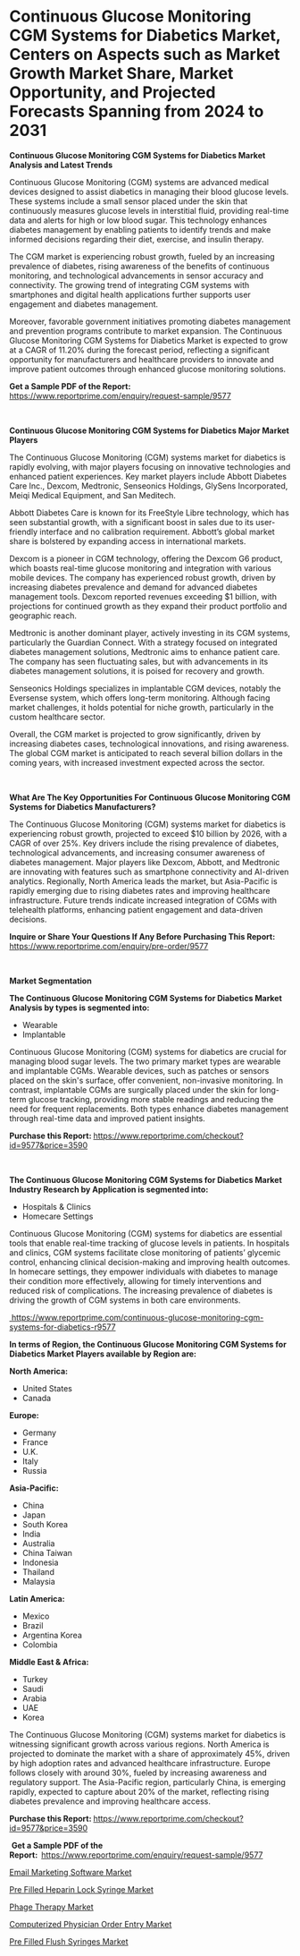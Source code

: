 <p><h1>Continuous Glucose Monitoring CGM Systems for Diabetics Market, Centers on Aspects such as Market Growth Market Share, Market Opportunity, and Projected Forecasts Spanning from 2024 to 2031</h1></p><p><strong>Continuous Glucose Monitoring CGM Systems for Diabetics Market Analysis and Latest Trends</strong></p>
<p><p>Continuous Glucose Monitoring (CGM) systems are advanced medical devices designed to assist diabetics in managing their blood glucose levels. These systems include a small sensor placed under the skin that continuously measures glucose levels in interstitial fluid, providing real-time data and alerts for high or low blood sugar. This technology enhances diabetes management by enabling patients to identify trends and make informed decisions regarding their diet, exercise, and insulin therapy.</p><p>The CGM market is experiencing robust growth, fueled by an increasing prevalence of diabetes, rising awareness of the benefits of continuous monitoring, and technological advancements in sensor accuracy and connectivity. The growing trend of integrating CGM systems with smartphones and digital health applications further supports user engagement and diabetes management.</p><p>Moreover, favorable government initiatives promoting diabetes management and prevention programs contribute to market expansion. The Continuous Glucose Monitoring CGM Systems for Diabetics Market is expected to grow at a CAGR of 11.20% during the forecast period, reflecting a significant opportunity for manufacturers and healthcare providers to innovate and improve patient outcomes through enhanced glucose monitoring solutions.</p></p>
<p><strong>Get a Sample PDF of the Report:&nbsp;</strong> <a href="https://www.reportprime.com/enquiry/request-sample/9577?utm_campaign=1137&utm_medium=2&utm_source=Github&utm_content=ia&utm_term=02102024&utm_id=continuous-glucose-monitoring-cgm-systems-for-diabetics">https://www.reportprime.com/enquiry/request-sample/9577</a></p>
<p>&nbsp;</p>
<p><strong>Continuous Glucose Monitoring CGM Systems for Diabetics Major Market Players</strong></p>
<p><p>The Continuous Glucose Monitoring (CGM) systems market for diabetics is rapidly evolving, with major players focusing on innovative technologies and enhanced patient experiences. Key market players include Abbott Diabetes Care Inc., Dexcom, Medtronic, Senseonics Holdings, GlySens Incorporated, Meiqi Medical Equipment, and San Meditech.</p><p>Abbott Diabetes Care is known for its FreeStyle Libre technology, which has seen substantial growth, with a significant boost in sales due to its user-friendly interface and no calibration requirement. Abbott’s global market share is bolstered by expanding access in international markets.</p><p>Dexcom is a pioneer in CGM technology, offering the Dexcom G6 product, which boasts real-time glucose monitoring and integration with various mobile devices. The company has experienced robust growth, driven by increasing diabetes prevalence and demand for advanced diabetes management tools. Dexcom reported revenues exceeding $1 billion, with projections for continued growth as they expand their product portfolio and geographic reach.</p><p>Medtronic is another dominant player, actively investing in its CGM systems, particularly the Guardian Connect. With a strategy focused on integrated diabetes management solutions, Medtronic aims to enhance patient care. The company has seen fluctuating sales, but with advancements in its diabetes management solutions, it is poised for recovery and growth.</p><p>Senseonics Holdings specializes in implantable CGM devices, notably the Eversense system, which offers long-term monitoring. Although facing market challenges, it holds potential for niche growth, particularly in the custom healthcare sector.</p><p>Overall, the CGM market is projected to grow significantly, driven by increasing diabetes cases, technological innovations, and rising awareness. The global CGM market is anticipated to reach several billion dollars in the coming years, with increased investment expected across the sector.</p></p>
<p>&nbsp;</p>
<p><strong>What Are The Key Opportunities For Continuous Glucose Monitoring CGM Systems for Diabetics Manufacturers?</strong></p>
<p><p>The Continuous Glucose Monitoring (CGM) systems market for diabetics is experiencing robust growth, projected to exceed $10 billion by 2026, with a CAGR of over 25%. Key drivers include the rising prevalence of diabetes, technological advancements, and increasing consumer awareness of diabetes management. Major players like Dexcom, Abbott, and Medtronic are innovating with features such as smartphone connectivity and AI-driven analytics. Regionally, North America leads the market, but Asia-Pacific is rapidly emerging due to rising diabetes rates and improving healthcare infrastructure. Future trends indicate increased integration of CGMs with telehealth platforms, enhancing patient engagement and data-driven decisions.</p></p>
<p><strong>Inquire or Share Your Questions If Any Before Purchasing This Report:</strong> <a href="https://www.reportprime.com/enquiry/pre-order/9577?utm_campaign=1137&utm_medium=2&utm_source=Github&utm_content=ia&utm_term=02102024&utm_id=continuous-glucose-monitoring-cgm-systems-for-diabetics">https://www.reportprime.com/enquiry/pre-order/9577</a></p>
<p>&nbsp;</p>
<p><strong>Market Segmentation</strong></p>
<p><strong>The Continuous Glucose Monitoring CGM Systems for Diabetics Market Analysis by types is segmented into:</strong></p>
<p><ul><li>Wearable</li><li>Implantable</li></ul></p>
<p><p>Continuous Glucose Monitoring (CGM) systems for diabetics are crucial for managing blood sugar levels. The two primary market types are wearable and implantable CGMs. Wearable devices, such as patches or sensors placed on the skin's surface, offer convenient, non-invasive monitoring. In contrast, implantable CGMs are surgically placed under the skin for long-term glucose tracking, providing more stable readings and reducing the need for frequent replacements. Both types enhance diabetes management through real-time data and improved patient insights.</p></p>
<p><strong>Purchase this Report:&nbsp;</strong><a href="https://www.reportprime.com/checkout?id=9577&price=3590&utm_campaign=1137&utm_medium=2&utm_source=Github&utm_content=ia&utm_term=02102024&utm_id=continuous-glucose-monitoring-cgm-systems-for-diabetics">https://www.reportprime.com/checkout?id=9577&price=3590</a></p>
<p>&nbsp;</p>
<p><strong>The Continuous Glucose Monitoring CGM Systems for Diabetics Market Industry Research by Application is segmented into:</strong></p>
<p><ul><li>Hospitals & Clinics</li><li>Homecare Settings</li></ul></p>
<p><p>Continuous Glucose Monitoring (CGM) systems for diabetics are essential tools that enable real-time tracking of glucose levels in patients. In hospitals and clinics, CGM systems facilitate close monitoring of patients’ glycemic control, enhancing clinical decision-making and improving health outcomes. In homecare settings, they empower individuals with diabetes to manage their condition more effectively, allowing for timely interventions and reduced risk of complications. The increasing prevalence of diabetes is driving the growth of CGM systems in both care environments.</p></p>
<p><a href="https://www.reportprime.com/continuous-glucose-monitoring-cgm-systems-for-diabetics-r9577?utm_campaign=1137&utm_medium=2&utm_source=Github&utm_content=ia&utm_term=02102024&utm_id=continuous-glucose-monitoring-cgm-systems-for-diabetics">&nbsp;https://www.reportprime.com/continuous-glucose-monitoring-cgm-systems-for-diabetics-r9577</a></p>
<p><strong>In terms of Region, the Continuous Glucose Monitoring CGM Systems for Diabetics Market Players available by Region are:</strong></p>
<p>
    <p> <strong> North America: </strong>
        <ul>
            <li>United States</li>
            <li>Canada</li>
        </ul>
        </p> 
    <p> <strong> Europe: </strong>
        <ul>
            <li>Germany</li>
            <li>France</li>
            <li>U.K.</li>
            <li>Italy</li>
            <li>Russia</li>
        </ul>
        </p> 
    <p> <strong> Asia-Pacific: </strong>
        <ul>
            <li>China</li>
            <li>Japan</li>
            <li>South Korea</li>
            <li>India</li>
            <li>Australia</li>
            <li>China Taiwan</li>
            <li>Indonesia</li>
            <li>Thailand</li>
            <li>Malaysia</li>
        </ul>
        </p> 
    <p> <strong> Latin America: </strong>
        <ul>
            <li>Mexico</li>
            <li>Brazil</li>
            <li>Argentina Korea</li>
            <li>Colombia</li>
        </ul>
        </p> 
    <p> <strong> Middle East & Africa: </strong>
        <ul>
            <li>Turkey</li>
            <li>Saudi</li>
            <li>Arabia</li>
            <li>UAE</li>
            <li>Korea</li>
        </ul>
    </p>
    </p>
<p><p>The Continuous Glucose Monitoring (CGM) systems market for diabetics is witnessing significant growth across various regions. North America is projected to dominate the market with a share of approximately 45%, driven by high adoption rates and advanced healthcare infrastructure. Europe follows closely with around 30%, fueled by increasing awareness and regulatory support. The Asia-Pacific region, particularly China, is emerging rapidly, expected to capture about 20% of the market, reflecting rising diabetes prevalence and improving healthcare access.</p></p>
<p><strong>Purchase this Report: </strong><a href="https://www.reportprime.com/checkout?id=9577&price=3590&utm_campaign=1137&utm_medium=2&utm_source=Github&utm_content=ia&utm_term=02102024&utm_id=continuous-glucose-monitoring-cgm-systems-for-diabetics">https://www.reportprime.com/checkout?id=9577&price=3590</a></p>
<p>&nbsp;<strong>Get a Sample PDF of the Report:&nbsp;&nbsp;</strong><a href="https://www.reportprime.com/enquiry/request-sample/9577?utm_campaign=1137&utm_medium=2&utm_source=Github&utm_content=ia&utm_term=02102024&utm_id=continuous-glucose-monitoring-cgm-systems-for-diabetics">https://www.reportprime.com/enquiry/request-sample/9577</a></p>
<p><strong></strong></p>
<p><p><a href="https://www.linkedin.com/pulse/insights-email-marketing-software-industry-market-financial-pepvf?utm_campaign=1137&utm_medium=2&utm_source=Github&utm_content=ia&utm_term=02102024&utm_id=continuous-glucose-monitoring-cgm-systems-for-diabetics">Email Marketing Software Market</a></p><p><a href="https://issuu.com/reportprime-2/docs/pre-filled-heparin-lock-syringe-mar_48d46ab1b887f1?utm_campaign=1137&utm_medium=2&utm_source=Github&utm_content=ia&utm_term=02102024&utm_id=continuous-glucose-monitoring-cgm-systems-for-diabetics">Pre Filled Heparin Lock Syringe Market</a></p><p><a href="https://www.linkedin.com/pulse/insights-phage-therapy-market-size-which-expanding-51-cagr-from-ytf8f?utm_campaign=1137&utm_medium=2&utm_source=Github&utm_content=ia&utm_term=02102024&utm_id=continuous-glucose-monitoring-cgm-systems-for-diabetics">Phage Therapy Market</a></p><p><a href="https://www.linkedin.com/pulse/exploring-computerized-physician-order-entry-market-strategic-3udnf?utm_campaign=1137&utm_medium=2&utm_source=Github&utm_content=ia&utm_term=02102024&utm_id=continuous-glucose-monitoring-cgm-systems-for-diabetics">Computerized Physician Order Entry Market</a></p><p><a href="https://issuu.com/reportprime-2/docs/pre-filled-flush-syringes-market-si_c78e9675ca309f?utm_campaign=1137&utm_medium=2&utm_source=Github&utm_content=ia&utm_term=02102024&utm_id=continuous-glucose-monitoring-cgm-systems-for-diabetics">Pre Filled Flush Syringes Market</a></p></p>